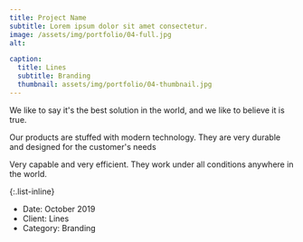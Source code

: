 ```yaml
---
title: Project Name
subtitle: Lorem ipsum dolor sit amet consectetur.
image: /assets/img/portfolio/04-full.jpg
alt: 

caption:
  title: Lines
  subtitle: Branding
  thumbnail: assets/img/portfolio/04-thumbnail.jpg
---
```

We like to say it's the best solution in the world, and we like to believe it is true.

Our products are stuffed with modern technology.
They are very durable and designed for the customer's needs

Very capable and very efficient. They work under all conditions anywhere in the world.

{:.list-inline}
- Date: October 2019
- Client: Lines
- Category: Branding
